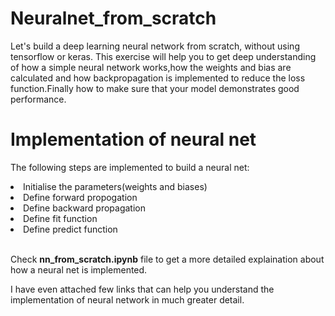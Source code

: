 # Neuralnet_from_scratch

Let's build a deep learning neural network from scratch, without using tensorflow or keras.
This exercise will help you to get deep understanding of how a simple neural network works,how the weights and bias are calculated and how
backpropagation is implemented to reduce the loss function.Finally how to make sure that your model demonstrates good performance.

# Implementation of neural net
The following steps are implemented to build a neural net:
<li>Initialise the parameters(weights and biases)</li>
<li>Define forward propogation</li>
<li>Define backward propagation</li>
<li>Define fit function</li>
<li>Define predict function</li>
<br>

<p>Check <strong>nn_from_scratch.ipynb</strong> file to get a more detailed explaination about how a neural net is implemented.</p>
<p>I have even attached few links that can help you understand the implementation of neural network in much greater detail.</p>

